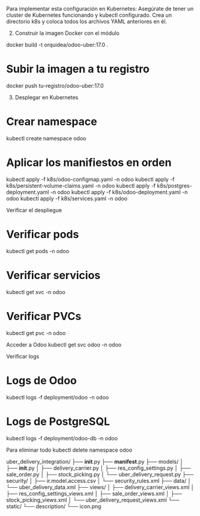 Para implementar esta configuración en Kubernetes:
Asegúrate de tener un cluster de Kubernetes funcionando y kubectl configurado.
Crea un directorio k8s y coloca todos los archivos YAML anteriores en él.

2. Construir la imagen Docker con el módulo


docker build -t orquidea/odoo-uber:17.0 .

# Subir la imagen a tu registro
docker push tu-registro/odoo-uber:17.0

3. Desplegar en Kubernetes


# Crear namespace
kubectl create namespace odoo

# Aplicar los manifiestos en orden
kubectl apply -f k8s/odoo-configmap.yaml -n odoo
kubectl apply -f k8s/persistent-volume-claims.yaml -n odoo
kubectl apply -f k8s/postgres-deployment.yaml -n odoo
kubectl apply -f k8s/odoo-deployment.yaml -n odoo
kubectl apply -f k8s/services.yaml -n odoo

Verificar el despliegue

# Verificar pods
kubectl get pods -n odoo

# Verificar servicios
kubectl get svc -n odoo

# Verificar PVCs
kubectl get pvc -n odoo


Acceder a Odoo
kubectl get svc odoo -n odoo


Verificar logs

# Logs de Odoo
kubectl logs -f deployment/odoo -n odoo

# Logs de PostgreSQL
kubectl logs -f deployment/odoo-db -n odoo

Para eliminar todo
kubectl delete namespace odoo



uber_delivery_integration/
├── __init__.py
├── __manifest__.py
├── models/
│   ├── __init__.py
│   ├── delivery_carrier.py
│   ├── res_config_settings.py
│   ├── sale_order.py
│   ├── stock_picking.py
│   └── uber_delivery_request.py
├── security/
│   ├── ir.model.access.csv
│   └── security_rules.xml
├── data/
│   └── uber_delivery_data.xml
├── views/
│   ├── delivery_carrier_views.xml
│   ├── res_config_settings_views.xml
│   ├── sale_order_views.xml
│   ├── stock_picking_views.xml
│   └── uber_delivery_request_views.xml
└── static/
    └── description/
        └── icon.png